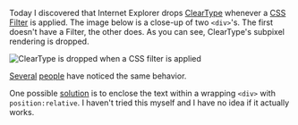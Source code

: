 Today I discovered that Internet Explorer drops [ClearType](http://en.wikipedia.org/wiki/ClearType) whenever a [CSS Filter](http://msdn.microsoft.com/en-us/library/ms532853(v=VS.85).aspx) is applied.  The image below is a close-up of two `<div>`'s.  The first doesn't have a Filter,  the other does.  As you can see, ClearType's subpixel rendering is dropped.

![ClearType is dropped when a CSS filter is applied](/img/NoClearType.png)

[Several](http://stackoverflow.com/questions/411058/ie-is-losing-cleartype) [people](http://tanny.ica.com/ica/tko/tkoblog.nsf/dx/has-ie7-broken-css-filters) have noticed the same behavior.


One possible [solution](http://cookbooks.adobe.com/post_IE8_clearType_fix_when_using_filters-16676.html) is to enclose the text within a wrapping `<div>` with `position:relative`.  I haven't tried this myself and I have no idea if it actually works.
